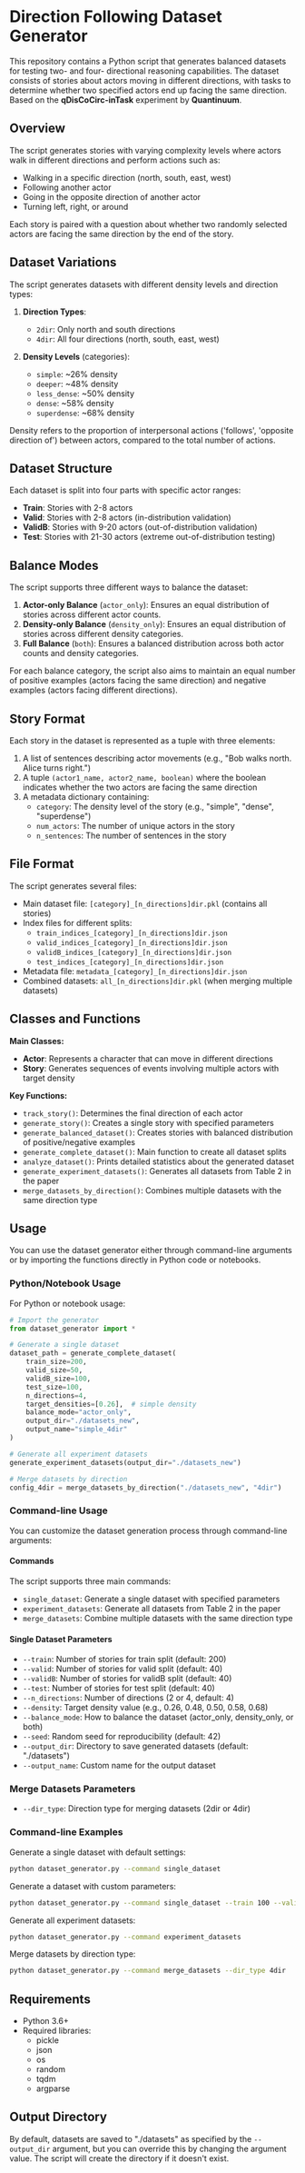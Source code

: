 # Direction Following Dataset Generator

This repository contains a Python script that generates balanced datasets for testing two- and four- directional reasoning capabilities. The dataset consists of stories about actors moving in different directions, with tasks to determine whether two specified actors end up facing the same direction.
Based on the **qDisCoCirc-inTask** experiment by **Quantinuum**.

## Overview

The script generates stories with varying complexity levels where actors walk in different directions and perform actions such as:
- Walking in a specific direction (north, south, east, west)
- Following another actor
- Going in the opposite direction of another actor
- Turning left, right, or around

Each story is paired with a question about whether two randomly selected actors are facing the same direction by the end of the story.

## Dataset Variations

The script generates datasets with different density levels and direction types:

1. **Direction Types**:
   - `2dir`: Only north and south directions
   - `4dir`: All four directions (north, south, east, west)

2. **Density Levels** (categories):
   - `simple`: ~26% density 
   - `deeper`: ~48% density 
   - `less_dense`: ~50% density 
   - `dense`: ~58% density 
   - `superdense`: ~68% density 

Density refers to the proportion of interpersonal actions ('follows', 'opposite direction of') between actors, compared to the total number of actions.

## Dataset Structure

Each dataset is split into four parts with specific actor ranges:
- **Train**: Stories with 2-8 actors
- **Valid**: Stories with 2-8 actors (in-distribution validation)
- **ValidB**: Stories with 9-20 actors (out-of-distribution validation)
- **Test**: Stories with 21-30 actors (extreme out-of-distribution testing)


## Balance Modes

The script supports three different ways to balance the dataset:

1. **Actor-only Balance** (`actor_only`): Ensures an equal distribution of stories across different actor counts.
2. **Density-only Balance** (`density_only`): Ensures an equal distribution of stories across different density categories.
3. **Full Balance** (`both`): Ensures a balanced distribution across both actor counts and density categories.

For each balance category, the script also aims to maintain an equal number of positive examples (actors facing the same direction) and negative examples (actors facing different directions).

## Story Format

Each story in the dataset is represented as a tuple with three elements:
1. A list of sentences describing actor movements (e.g., "Bob walks north. Alice turns right.")
2. A tuple `(actor1_name, actor2_name, boolean)` where the boolean indicates whether the two actors are facing the same direction
3. A metadata dictionary containing:
   - `category`: The density level of the story (e.g., "simple", "dense", "superdense")
   - `num_actors`: The number of unique actors in the story
   - `n_sentences`: The number of sentences in the story

## File Format

The script generates several files:
- Main dataset file: `[category]_[n_directions]dir.pkl` (contains all stories)
- Index files for different splits:
  - `train_indices_[category]_[n_directions]dir.json`
  - `valid_indices_[category]_[n_directions]dir.json`
  - `validB_indices_[category]_[n_directions]dir.json`
  - `test_indices_[category]_[n_directions]dir.json`
- Metadata file: `metadata_[category]_[n_directions]dir.json`
- Combined datasets: `all_[n_directions]dir.pkl` (when merging multiple datasets)

## Classes and Functions

**Main Classes:**
- **Actor**: Represents a character that can move in different directions
- **Story**: Generates sequences of events involving multiple actors with target density

**Key Functions:**
- `track_story()`: Determines the final direction of each actor
- `generate_story()`: Creates a single story with specified parameters
- `generate_balanced_dataset()`: Creates stories with balanced distribution of positive/negative examples
- `generate_complete_dataset()`: Main function to create all dataset splits
- `analyze_dataset()`: Prints detailed statistics about the generated dataset
- `generate_experiment_datasets()`: Generates all datasets from Table 2 in the paper
- `merge_datasets_by_direction()`: Combines multiple datasets with the same direction type

## Usage

You can use the dataset generator either through command-line arguments or by importing the functions directly in Python code or notebooks.

### Python/Notebook Usage

For Python or notebook usage:
```python
# Import the generator
from dataset_generator import *

# Generate a single dataset
dataset_path = generate_complete_dataset(
    train_size=200,
    valid_size=50, 
    validB_size=100,
    test_size=100,
    n_directions=4,
    target_densities=[0.26],  # simple density
    balance_mode="actor_only",
    output_dir="./datasets_new",
    output_name="simple_4dir"
)

# Generate all experiment datasets
generate_experiment_datasets(output_dir="./datasets_new")

# Merge datasets by direction
config_4dir = merge_datasets_by_direction("./datasets_new", "4dir")
```

### Command-line Usage

You can customize the dataset generation process through command-line arguments:

#### Commands

The script supports three main commands:
- `single_dataset`: Generate a single dataset with specified parameters
- `experiment_datasets`: Generate all datasets from Table 2 in the paper
- `merge_datasets`: Combine multiple datasets with the same direction type

#### Single Dataset Parameters

- `--train`: Number of stories for train split (default: 200)
- `--valid`: Number of stories for valid split (default: 40)
- `--validB`: Number of stories for validB split (default: 40)
- `--test`: Number of stories for test split (default: 40)
- `--n_directions`: Number of directions (2 or 4, default: 4)
- `--density`: Target density value (e.g., 0.26, 0.48, 0.50, 0.58, 0.68)
- `--balance_mode`: How to balance the dataset (actor_only, density_only, or both)
- `--seed`: Random seed for reproducibility (default: 42)
- `--output_dir`: Directory to save generated datasets (default: "./datasets")
- `--output_name`: Custom name for the output dataset

### Merge Datasets Parameters

- `--dir_type`: Direction type for merging datasets (2dir or 4dir)

### Command-line Examples

Generate a single dataset with default settings:
```bash
python dataset_generator.py --command single_dataset
```

Generate a dataset with custom parameters:
```bash
python dataset_generator.py --command single_dataset --train 100 --valid 20 --validB 20 --test 20 --n_directions 2 --density 0.26 --balance_mode actor_only
```

Generate all experiment datasets:
```bash
python dataset_generator.py --command experiment_datasets
```

Merge datasets by direction type:
```bash
python dataset_generator.py --command merge_datasets --dir_type 4dir
```

## Requirements

- Python 3.6+
- Required libraries:
  - pickle
  - json
  - os
  - random
  - tqdm
  - argparse

## Output Directory

By default, datasets are saved to "./datasets" as specified by the `--output_dir` argument, but you can override this by changing the argument value. The script will create the directory if it doesn't exist.
